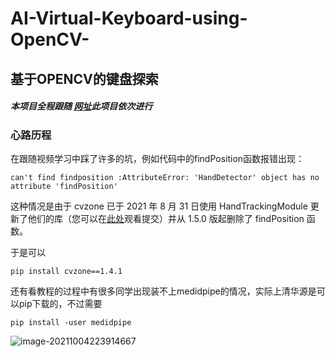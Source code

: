 # AI-Virtual-Keyboard-using-OpenCV-
## 基于OPENCV的键盘探索

##### 本项目全程跟随 [网址](https://www.computervision.zone/lessons/video-lesson-4/)此项目依次进行

### 心路历程

在跟随视频学习中踩了许多的坑，例如代码中的findPosition函数报错出现：

```
can't find findposition :AttributeError: 'HandDetector' object has no attribute 'findPosition'
```

这种情况是由于 cvzone 已于 2021 年 8 月 31 日使用 HandTrackingModule 更新了他们的库（您可以在[此处](https://github.com/cvzone/cvzone/commits/master)观看提交）并从 1.5.0 版起删除了 findPosition 函数。

于是可以

```
pip install cvzone==1.4.1
```

还有看教程的过程中有很多同学出现装不上medidpipe的情况，实际上清华源是可以pip下载的，不过需要

```
pip install -user medidpipe
```

![image-20211004223914667](C:\Users\86151\AppData\Roaming\Typora\typora-user-images\image-20211004223914667.png)
